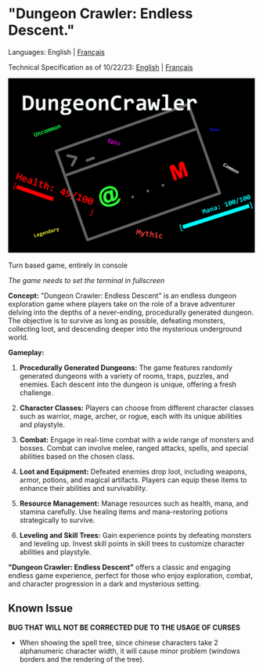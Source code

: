 # **"Dungeon Crawler: Endless Descent."**

Languages: English | [Français](./infoFr.md)

Technical Specification as of 10/22/23: [English](./technicalSpecification.md) | [Français](./cahierDesCharges.md)

![poster](dc_poster.png)

Turn based game, entirely in console

*The game needs to set the terminal in fullscreen*

**Concept:**
"Dungeon Crawler: Endless Descent" is an endless dungeon exploration game where players take on the role of a brave adventurer delving into the depths of a never-ending, procedurally generated dungeon. The objective is to survive as long as possible, defeating monsters, collecting loot, and descending deeper into the mysterious underground world.

**Gameplay:**

1. **Procedurally Generated Dungeons:** The game features randomly generated dungeons with a variety of rooms, traps, puzzles, and enemies. Each descent into the dungeon is unique, offering a fresh challenge.

2. **Character Classes:** Players can choose from different character classes such as warrior, mage, archer, or rogue, each with its unique abilities and playstyle.

3. **Combat:** Engage in real-time combat with a wide range of monsters and bosses. Combat can involve melee, ranged attacks, spells, and special abilities based on the chosen class.

4. **Loot and Equipment:** Defeated enemies drop loot, including weapons, armor, potions, and magical artifacts. Players can equip these items to enhance their abilities and survivability.

5. **Resource Management:** Manage resources such as health, mana, and stamina carefully. Use healing items and mana-restoring potions strategically to survive.

6. **Leveling and Skill Trees:** Gain experience points by defeating monsters and leveling up. Invest skill points in skill trees to customize character abilities and playstyle.

**"Dungeon Crawler: Endless Descent"** offers a classic and engaging endless game experience, perfect for those who enjoy exploration, combat, and character progression in a dark and mysterious setting.

## Known Issue

**BUG THAT WILL NOT BE CORRECTED DUE TO THE USAGE OF CURSES**
-   When showing the spell tree, since chinese characters take 2 alphanumeric character width, it will cause minor problem (windows borders and the rendering of the tree).